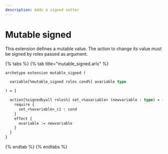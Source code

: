 ```yaml
---
description: Adds a signed setter
---
```


# Mutable signed

This extension defines a mutable value. The action to change its value must be signed by roles passed as argument.

{% tabs %}
{% tab title="mutable\_signed.arlx" %}
```ocaml
archetype extension mutable_signed (

  variable[%mutable_signed roles cond%] avariable type

) = {

  action[%signedbyall roles%] set_<%avariable> (newvariable : type) = {
    require { 
      set_<%avariable>_c1 : cond
    }
    effect {
      avariable := newvariable
    }
  }
}
```
{% endtab %}
{% endtabs %}

